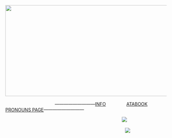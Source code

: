 <p align="center">
      <img width="900" height="285" src="https://64.media.tumblr.com/839557213572e8b83f793fa233ee96ee/9fa72427245b5325-cc/s400x600/63d93f1efaa3be13b6f9cdef7e6eb3eb519a2f86.pnj">
</p>

ㅤㅤㅤㅤㅤㅤㅤㅤㅤㅤㅤㅤ—————————[INFO](https://t.me/ligninf1)ㅤㅤㅤㅤㅤ[ATABOOK](https://lignexxx.atabook.org/)ㅤㅤㅤㅤ[PRONOUNS PAGE](https://en.pronouns.page/@ligne)—————————

ㅤㅤㅤㅤㅤㅤㅤㅤㅤㅤㅤㅤㅤㅤㅤㅤㅤㅤㅤㅤㅤㅤ ㅤㅤ ㅤ ㅤ  ㅤ![](https://komarev.com/ghpvc/?username=lignexxx&style=for-the-badge&color=000080&label=☪)




ㅤㅤㅤㅤㅤㅤㅤㅤㅤㅤㅤㅤㅤㅤㅤㅤㅤㅤㅤㅤㅤㅤㅤㅤㅤㅤㅤㅤㅤ![](https://64.media.tumblr.com/ef2009d1b59c4f2a6ed9611a69541621/4be796724bd518c7-e8/s75x75_c1/dd34af64d46b5cbd885a70dcee8fb046df46f2ac.gifv)
